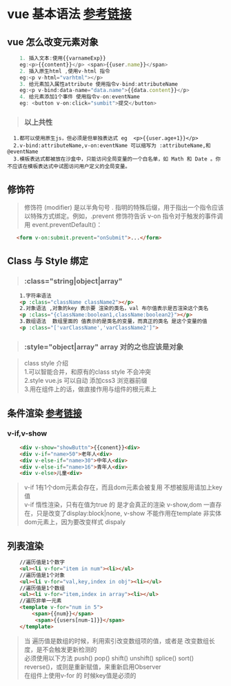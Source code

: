 
# vue 基本语法 [参考链接](https://cn.vuejs.org/v2/guide/syntax.html)

## vue 怎么改变元素对象
~~~javascript
    1. 插入文本:使用{{varnameExp}}
    eg:<p>{{content}}</p> <span>{{user.name}}</span>
    2. 插入原生html ,使用v-html 指令
    eg:<p v-html="varhtml"></p> 
    3. 给元素加入属性attribute 使用指令v-bind:attributeName
    eg:<p v-bind:data-name="data.name">{{data.content}}</p> 
    4. 给元素添加1个事件 使用指令v-on:eventName
    eg: <button v-on:click="sumbit">提交</button>
~~~
> ### 以上共性 
~~~text
  1.都可以使用原生js，但必须是但单独表达式 eg  <p>{{user.age+1}}</p>
  2.v-bind:attributeName,v-on:eventName 可以缩写为 :attributeName,和@eventName
  3.模板表达式都被放在沙盒中，只能访问全局变量的一个白名单，如 Math 和 Date 。你不应该在模板表达式中试图访问用户定义的全局变量。
~~~ 

## 修饰符
> 修饰符 (modifier) 是以半角句号 . 指明的特殊后缀，用于指出一个指令应该以特殊方式绑定。例如，.prevent 修饰符告诉 v-on 指令对于触发的事件调用 event.preventDefault()：
~~~html
   <form v-on:submit.prevent="onSubmit">...</form> 
~~~

## Class 与 Style 绑定
 > ### :class="string|object|array"
~~~html
    1.字符串语法 
    <p :class="className className2"></p> 
    2.对象语法 ,对象的key 表示要 渲染的类名，val 布尔值表示是否渲染这个类名
    <p :class="{className:boolean1,className:boolean2}"></p> 
    3.数组语法  数组里面的 值表示的是类名的变量，而真正的类名 是这个变量的值
    <p :class="['varClassName','varClassName2']">
~~~
> ### :style="object|array"  array 对的之也应该是对象

>class style 介绍   
 1.可以智能合并，和原有的class style 不会冲突    
 2.style vue.js 可以自动 添加css3 浏览器前缀    
 3.用在组件上的话，做直接作用与组件的根元素上

## 条件渲染 [参考链接](https://cn.vuejs.org/v2/guide/conditional.html)
### v-if,v-show
~~~html
    <div v-show="showButtn">{{conent}}<div>
    <div v-if="name>50">老年人<div>
    <div v-else-if="name>30">中年人<div>
    <div v-else-if="name>16">青年人<div>
    <div v-else>儿童<div>
~~~
>v-if 1有1个dom元素会存在，而且dom元素会被复用 不想被服用请加上key值    
 v-if 惰性渲染，只有在值为true 的 是才会真正的渲染
 v-show,dom 一直存在，只是改变了display:block|none, v-show 不能作用在template 非实体dom元素上，因为要改变样式 dispaly

 ## 列表渲染
~~~html
    //遍历值是1个数字
    <ul><li v-for="item in num"><li></ul>
    //遍历值是1个对象
    <ul><li v-for="val,key,index in obj"><li></ul>
    //遍历值是1个数组
    <ul><li v-for="item,index in array"><li></ul>
    //遍历非单一元素
    <template v-for="num in 5">
        <span>{{num}}</span>
         <span>{{users[num-1]}}</span>
    </template>
~~~
> 当 遍历值是数组的时候，利用索引改变数组项的值，或者是 改变数组长度，是不会触发更新检测的  
必须使用以下方法
push()
pop()
shift()
unshift()
splice()
sort()
reverse()，或则是重新赋值，来重新启用Observer   
在组件上使用v-for 的 时候key值是必须的


 



